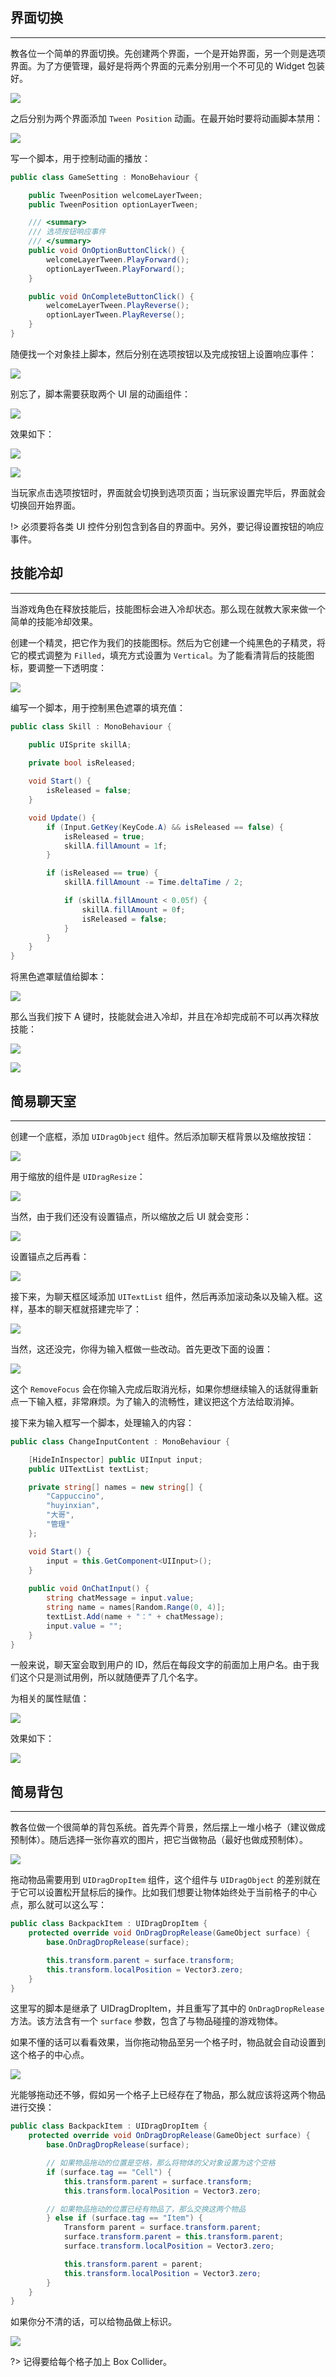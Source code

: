 ## 界面切换

---

教各位一个简单的界面切换。先创建两个界面，一个是开始界面，另一个则是选项界面。为了方便管理，最好是将两个界面的元素分别用一个不可见的 Widget 包装好。

![](http://obkyr9y96.bkt.clouddn.com/image/post/U3D/NGUI%E5%9F%BA%E7%A1%80%E6%A1%88%E4%BE%8B/01.png)

之后分别为两个界面添加 `Tween Position` 动画。在最开始时要将动画脚本禁用：

![](http://obkyr9y96.bkt.clouddn.com/image/post/U3D/NGUI%E5%9F%BA%E7%A1%80%E6%A1%88%E4%BE%8B/02.png)

写一个脚本，用于控制动画的播放：

```csharp
public class GameSetting : MonoBehaviour {

    public TweenPosition welcomeLayerTween;
    public TweenPosition optionLayerTween;

    /// <summary>
    /// 选项按钮响应事件
    /// </summary>
    public void OnOptionButtonClick() {
        welcomeLayerTween.PlayForward();
        optionLayerTween.PlayForward();
    }

    public void OnCompleteButtonClick() {
        welcomeLayerTween.PlayReverse();
        optionLayerTween.PlayReverse();
    }
}
```

随便找一个对象挂上脚本，然后分别在选项按钮以及完成按钮上设置响应事件：

![](http://obkyr9y96.bkt.clouddn.com/image/post/U3D/NGUI%E5%9F%BA%E7%A1%80%E6%A1%88%E4%BE%8B/03.png)

别忘了，脚本需要获取两个 UI 层的动画组件：

![](http://obkyr9y96.bkt.clouddn.com/image/post/U3D/NGUI%E5%9F%BA%E7%A1%80%E6%A1%88%E4%BE%8B/04.png)

效果如下：

![](http://obkyr9y96.bkt.clouddn.com/image/post/U3D/NGUI%E5%9F%BA%E7%A1%80%E6%A1%88%E4%BE%8B/05.png)

![](http://obkyr9y96.bkt.clouddn.com/image/post/U3D/NGUI%E5%9F%BA%E7%A1%80%E6%A1%88%E4%BE%8B/06.png)

当玩家点击选项按钮时，界面就会切换到选项页面；当玩家设置完毕后，界面就会切换回开始界面。

!> 必须要将各类 UI 控件分别包含到各自的界面中。另外，要记得设置按钮的响应事件。

## 技能冷却

---

当游戏角色在释放技能后，技能图标会进入冷却状态。那么现在就教大家来做一个简单的技能冷却效果。

创建一个精灵，把它作为我们的技能图标。然后为它创建一个纯黑色的子精灵，将它的模式调整为 `Filled`，填充方式设置为 `Vertical`。为了能看清背后的技能图标，要调整一下透明度：

![](http://obkyr9y96.bkt.clouddn.com/image/post/U3D/NGUI%E5%9F%BA%E7%A1%80%E6%A1%88%E4%BE%8B/07.png)

编写一个脚本，用于控制黑色遮罩的填充值：

```csharp
public class Skill : MonoBehaviour {

    public UISprite skillA;
    
    private bool isReleased;

    void Start() {
        isReleased = false;
    }

    void Update() {
        if (Input.GetKey(KeyCode.A) && isReleased == false) {
            isReleased = true;
            skillA.fillAmount = 1f;
        }

        if (isReleased == true) {
            skillA.fillAmount -= Time.deltaTime / 2;

            if (skillA.fillAmount < 0.05f) {
                skillA.fillAmount = 0f;
                isReleased = false;
            }
        }
    }
}
```

将黑色遮罩赋值给脚本：

![](http://obkyr9y96.bkt.clouddn.com/image/post/U3D/NGUI%E5%9F%BA%E7%A1%80%E6%A1%88%E4%BE%8B/08.png)

那么当我们按下 A 键时，技能就会进入冷却，并且在冷却完成前不可以再次释放技能：

![](http://obkyr9y96.bkt.clouddn.com/image/post/U3D/NGUI%E5%9F%BA%E7%A1%80%E6%A1%88%E4%BE%8B/09.png)

![](http://obkyr9y96.bkt.clouddn.com/image/post/U3D/NGUI%E5%9F%BA%E7%A1%80%E6%A1%88%E4%BE%8B/10.png)

## 简易聊天室

---

创建一个底框，添加 `UIDragObject` 组件。然后添加聊天框背景以及缩放按钮：

![](http://obkyr9y96.bkt.clouddn.com/image/post/U3D/NGUI%E5%9F%BA%E7%A1%80%E6%A1%88%E4%BE%8B/11.png)

用于缩放的组件是 `UIDragResize`：

![](http://obkyr9y96.bkt.clouddn.com/image/post/U3D/NGUI%E5%9F%BA%E7%A1%80%E6%A1%88%E4%BE%8B/12.png)

当然，由于我们还没有设置锚点，所以缩放之后 UI 就会变形：

![](http://obkyr9y96.bkt.clouddn.com/image/post/U3D/NGUI%E5%9F%BA%E7%A1%80%E6%A1%88%E4%BE%8B/13.png)

设置锚点之后再看：

![](http://obkyr9y96.bkt.clouddn.com/image/post/U3D/NGUI%E5%9F%BA%E7%A1%80%E6%A1%88%E4%BE%8B/14.png)

接下来，为聊天框区域添加 `UITextList` 组件，然后再添加滚动条以及输入框。这样，基本的聊天框就搭建完毕了：

![](http://obkyr9y96.bkt.clouddn.com/image/post/U3D/NGUI%E5%9F%BA%E7%A1%80%E6%A1%88%E4%BE%8B/15.png)

当然，这还没完，你得为输入框做一些改动。首先更改下面的设置：

![](http://obkyr9y96.bkt.clouddn.com/image/post/U3D/NGUI%E5%9F%BA%E7%A1%80%E6%A1%88%E4%BE%8B/16.png)

这个 `RemoveFocus` 会在你输入完成后取消光标，如果你想继续输入的话就得重新点一下输入框，非常麻烦。为了输入的流畅性，建议把这个方法给取消掉。

接下来为输入框写一个脚本，处理输入的内容：

```csharp
public class ChangeInputContent : MonoBehaviour {

    [HideInInspector] public UIInput input;
    public UITextList textList;

    private string[] names = new string[] {
        "Cappuccino",
        "huyinxian",
        "大哥",
        "管理"
    };

    void Start() {
        input = this.GetComponent<UIInput>();
    }
    
    public void OnChatInput() {
        string chatMessage = input.value;
        string name = names[Random.Range(0, 4)];
        textList.Add(name + "：" + chatMessage);
        input.value = "";
    }
}
```

一般来说，聊天室会取到用户的 ID，然后在每段文字的前面加上用户名。由于我们这个只是测试用例，所以就随便弄了几个名字。

为相关的属性赋值：

![](http://obkyr9y96.bkt.clouddn.com/image/post/U3D/NGUI%E5%9F%BA%E7%A1%80%E6%A1%88%E4%BE%8B/17.png)

效果如下：

![](http://obkyr9y96.bkt.clouddn.com/image/post/U3D/NGUI%E5%9F%BA%E7%A1%80%E6%A1%88%E4%BE%8B/18.png)

## 简易背包

---

教各位做一个很简单的背包系统。首先弄个背景，然后摆上一堆小格子（建议做成预制体）。随后选择一张你喜欢的图片，把它当做物品（最好也做成预制体）。

![](http://obkyr9y96.bkt.clouddn.com/image/post/U3D/NGUI%E5%9F%BA%E7%A1%80%E6%A1%88%E4%BE%8B/19.png)

拖动物品需要用到 `UIDragDropItem` 组件，这个组件与 `UIDragObject` 的差别就在于它可以设置松开鼠标后的操作。比如我们想要让物体始终处于当前格子的中心点，那么就可以这么写：

```csharp
public class BackpackItem : UIDragDropItem {
    protected override void OnDragDropRelease(GameObject surface) {
        base.OnDragDropRelease(surface);

        this.transform.parent = surface.transform;
        this.transform.localPosition = Vector3.zero;
    }
}
```

这里写的脚本是继承了 UIDragDropItem，并且重写了其中的 `OnDragDropRelease` 方法。该方法含有一个 `surface` 参数，包含了与物品碰撞的游戏物体。

如果不懂的话可以看看效果，当你拖动物品至另一个格子时，物品就会自动设置到这个格子的中心点。

![](http://obkyr9y96.bkt.clouddn.com/image/post/U3D/NGUI%E5%9F%BA%E7%A1%80%E6%A1%88%E4%BE%8B/20.png)

光能够拖动还不够，假如另一个格子上已经存在了物品，那么就应该将这两个物品进行交换：

```csharp
public class BackpackItem : UIDragDropItem {
    protected override void OnDragDropRelease(GameObject surface) {
        base.OnDragDropRelease(surface);

        // 如果物品拖动的位置是空格，那么将物体的父对象设置为这个空格
        if (surface.tag == "Cell") {
            this.transform.parent = surface.transform;
            this.transform.localPosition = Vector3.zero;

        // 如果物品拖动的位置已经有物品了，那么交换这两个物品
        } else if (surface.tag == "Item") {
            Transform parent = surface.transform.parent;
            surface.transform.parent = this.transform.parent;
            surface.transform.localPosition = Vector3.zero;

            this.transform.parent = parent;
            this.transform.localPosition = Vector3.zero;
        }
    }
}
```

如果你分不清的话，可以给物品做上标识。

![](http://obkyr9y96.bkt.clouddn.com/image/post/U3D/NGUI%E5%9F%BA%E7%A1%80%E6%A1%88%E4%BE%8B/21.png)

?> 记得要给每个格子加上 Box Collider。